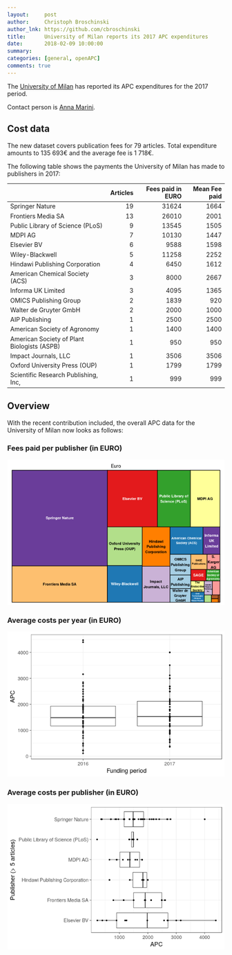 ```yaml
---
layout:     post
author:     Christoph Broschinski
author_lnk: https://github.com/cbroschinski
title:      University of Milan reports its 2017 APC expenditures
date:       2018-02-09 10:00:00
summary:    
categories: [general, openAPC]
comments: true
---
```





The [University of Milan](http://www.unimi.it/ENG/) has reported its APC expenditures for the 2017 period.

Contact person is [Anna Marini](mailto:anna.marini@unimi.it).

## Cost data



The new dataset covers publication fees for 79 articles. Total expenditure amounts to 135 693€ and the average fee is 1 718€.

The following table shows the payments the University of Milan has made to publishers in 2017:



|                                            | Articles| Fees paid in EURO| Mean Fee paid|
|:-------------------------------------------|--------:|-----------------:|-------------:|
|Springer Nature                             |       19|             31624|          1664|
|Frontiers Media SA                          |       13|             26010|          2001|
|Public Library of Science (PLoS)            |        9|             13545|          1505|
|MDPI AG                                     |        7|             10130|          1447|
|Elsevier BV                                 |        6|              9588|          1598|
|Wiley-Blackwell                             |        5|             11258|          2252|
|Hindawi Publishing Corporation              |        4|              6450|          1612|
|American Chemical Society (ACS)             |        3|              8000|          2667|
|Informa UK Limited                          |        3|              4095|          1365|
|OMICS Publishing Group                      |        2|              1839|           920|
|Walter de Gruyter GmbH                      |        2|              2000|          1000|
|AIP Publishing                              |        1|              2500|          2500|
|American Society of Agronomy                |        1|              1400|          1400|
|American Society of Plant Biologists (ASPB) |        1|               950|           950|
|Impact Journals, LLC                        |        1|              3506|          3506|
|Oxford University Press (OUP)               |        1|              1799|          1799|
|Scientific Research Publishing, Inc,        |        1|               999|           999|

## Overview

With the recent contribution included, the overall APC data for the University of Milan now looks as follows:

### Fees paid per publisher (in EURO)

![plot of chunk tree_milan_2018_02_09_full](/figure/tree_milan_2018_02_09_full-1.png)

###  Average costs per year (in EURO)

![plot of chunk box_milan_2018_02_09_year_full](/figure/box_milan_2018_02_09_year_full-1.png)

###  Average costs per publisher (in EURO)

![plot of chunk box_milan_2018_02_09_publisher_full](/figure/box_milan_2018_02_09_publisher_full-1.png)
